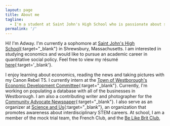 ```yaml
---
layout: page
title: About me
tagline:
  - I'm a student at Saint John's High School who is passionate about seeing the world through the lens of data.
permalink: '/'
---
```


Hi! I'm Adway. I'm currently a sophomore at [Saint John's High School](http://www.stjohnshigh.org/){:target="\_blank"} in Shrewsbury, Massachusetts. I am interested in studying economics and would like to pursue an academic career in quantitative social policy. Feel free to view my résumé [here](/assets/files/resume.pdf){:target='\_blank'}.

I enjoy learning about economics, reading the news and taking pictures with my Canon Rebel T5. I currently intern at the [Town of Westborough's Economic Development Committee](http://edc.town.westborough.ma.us){:target="\_blank"}. Currently, I'm working on populating a database with all of the businesses in Westborough. I am also a contributing writer and photographer for the [Community Advocate Newspaper](https://communityadvocate.com){:target="\_blank"}. I also serve as an organizer at [Science and Us](https://scienceandus.org){:target="\_blank"}, an organization that promotes awareness about interdisciplinary STEM careers. At school, I am a member of the mock trial team, the French Club, and the [Be Like Brit Club](https://www.belikebrit.org),
